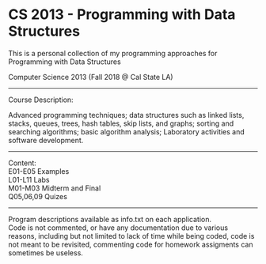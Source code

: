 # CS 2013 - Programming with Data Structures

This is a personal collection of my programming approaches for Programming with Data Structures

Computer Science 2013 (Fall 2018 @ Cal State LA)
****************************************************************************************************************************

Course Description:

Advanced programming techniques;  data structures such as linked lists, stacks, queues, trees, hash tables, 
skip lists, and graphs; sorting and searching algorithms; basic algorithm analysis; Laboratory activities and 
software development.

****************************************************************************************************************************

Content:<br>
E01-E05 Examples<br>
L01-L11 Labs<br>
M01-M03 Midterm and Final<br>
Q05,06,09 Quizes<br>

****************************************************************************************************************************
Program descriptions available as info.txt on each application.<br>
Code is not commented, or have any documentation due to various reasons, including but not limited to lack of time while being coded, code is not meant to be revisited, commenting code for homework assigments can sometimes be useless.
